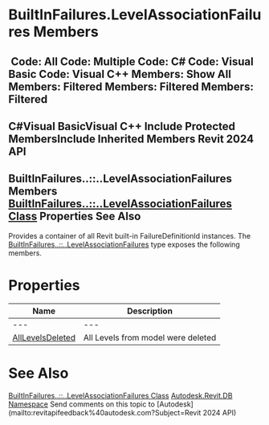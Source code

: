 # BuiltInFailures.LevelAssociationFailures Members

﻿
 Code: All Code: Multiple Code: C# Code: Visual Basic Code: Visual C++  Members: Show All Members: Filtered Members: Filtered Members: Filtered   
---  
C#Visual BasicVisual C++
Include Protected MembersInclude Inherited Members
Revit 2024 API  
---  
BuiltInFailures..::..LevelAssociationFailures Members  
[BuiltInFailures..::..LevelAssociationFailures Class](3f214253-850a-b838-3bd5-2715056a4749.md "BuiltInFailures.LevelAssociationFailures Class") Properties See Also  
---  
Provides a container of all Revit built-in FailureDefinitionId instances.
The [BuiltInFailures..::..LevelAssociationFailures](3f214253-850a-b838-3bd5-2715056a4749.md "BuiltInFailures.LevelAssociationFailures Class") type exposes the following members.
# Properties
| Name | Description |
| --- | --- |
| --- | --- | --- |
| [AllLevelsDeleted](356a01bc-33b6-feed-1f91-a56396c4ed99.md "AllLevelsDeleted Property") | All Levels from model were deleted |

# See Also
[BuiltInFailures..::..LevelAssociationFailures Class](3f214253-850a-b838-3bd5-2715056a4749.md "BuiltInFailures.LevelAssociationFailures Class")
[Autodesk.Revit.DB Namespace](87546ba7-461b-c646-cbb1-2cb8f5bff8b2.md "Autodesk.Revit.DB Namespace")
Send comments on this topic to [Autodesk](mailto:revitapifeedback%40autodesk.com?Subject=Revit 2024 API)